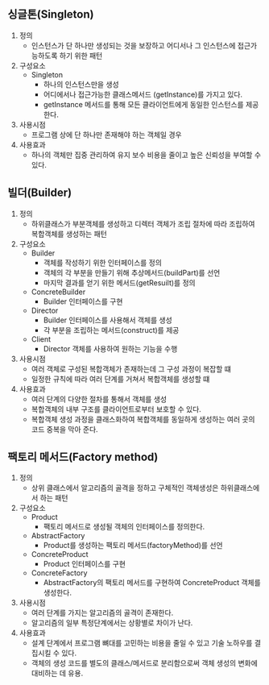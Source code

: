 ## 싱글톤(Singleton)

1. 정의
   - 인스턴스가 단 하나만 생성되는 것을 보장하고 어디서나 그 인스턴스에 접근가능하도록 하기 위한 패턴
2. 구성요소
   - Singleton
     - 하나의 인스턴스만을 생성
     - 어디에서나 접근가능한 클래스메서드 (getInstance)를 가지고 있다.
     - getInstance 메서드를 통해 모든 클라이언트에게 동일한 인스턴스를 제공한다.
3. 사용시점
   - 프로그램 상에 단 하나만 존재해야 하는 객체일 경우
4. 사용효과
   - 하나의 객체만 집중 관리하여 유지 보수 비용을 줄이고 높은 신뢰성을 부여할 수 있다.

## 빌더(Builder)

1. 정의
   - 하위클래스가 부분객체를 생성하고 디렉터 객체가 조립 절차에 따라 조립하여 복합객체를 생성하는 패턴
2. 구성요소
   - Builder
     - 객체를 작성하기 위한 인터페이스를 정의
     - 객체의 각 부분을 만들기 위해 추상메서드(buildPart)를 선언
     - 마지막 결과를 얻기 위한 메서드(getResuilt)를 정의
   - ConcreteBuilder
     - Builder 인터페이스를 구현
   - Director
     - Builder 인터페이스를 사용해서 객체를 생성
     - 각 부분을 조립하는 메서드(construct)를 제공
   - Client
     - Director 객체를 사용하여 원하는 기능을 수행
3. 사용시점
   - 여러 객체로 구성된 복합객체가 존재하는데 그 구성 과정이 복잡할 떄
   - 일정한 규칙에 따라 여러 단계를 거쳐서 복합객체를 생성할 떄
4. 사용효과
   - 여러 단계의 다양한 절차를 통해서 객체를 생성
   - 복합객체의 내부 구조를 클라이언트로부터 보호할 수 있다.
   - 복합객체 생성 과정을 클래스화하여 복합객체를 동일하게 생성하는 여러 곳의 코드 중복을 막아 준다.

## 팩토리 메서드(Factory method)

1. 정의
   - 상위 클래스에서 알고리즘의 골격을 정하고 구체적인 객체생성은 하위클래스에서 하는 패턴
2. 구성요소
   - Product
     - 팩토리 메서드로 생성될 객체의 인터페이스를 정의한다.
   - AbstractFactory
     - Product를 생성하는 팩토리 메서드(factoryMethod)를 선언
   - ConcreteProduct
     - Product 인터페이스를 구현
   - ConcreteFactory
     - AbstractFactory의 팩토리 메서드를 구현하여 ConcreteProduct 객체를 생성한다.
3. 사용시점
   - 여러 단계를 가지는 알고리즘의 골격이 존재한다.
   - 알고리즘의 일부 특정단계에서는 상황별로 차이가 난다.
4. 사용효과
   - 설계 단계에서 프로그램 뼈대를 고민하는 비용을 줄일 수 있고 기술 노하우를 결집시킬 수 있다.
   - 객체의 생성 코드를 별도의 클래스/메서드로 분리함으로써 객체 생성의 변화에 대비하는 데 유용.
